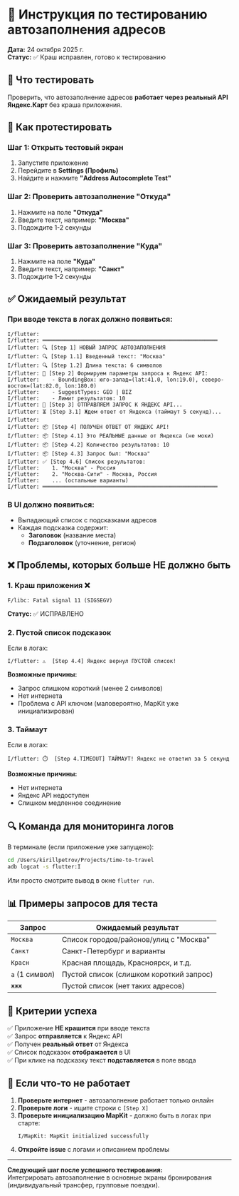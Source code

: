 # 🧪 Инструкция по тестированию автозаполнения адресов

**Дата:** 24 октября 2025 г.  
**Статус:** ✅ Краш исправлен, готово к тестированию

## 🎯 Что тестировать

Проверить, что автозаполнение адресов **работает через реальный API Яндекс.Карт** без краша приложения.

## 📱 Как протестировать

### Шаг 1: Открыть тестовый экран
1. Запустите приложение
2. Перейдите в **Settings (Профиль)**
3. Найдите и нажмите **"Address Autocomplete Test"**

### Шаг 2: Проверить автозаполнение "Откуда"
1. Нажмите на поле **"Откуда"**
2. Введите текст, например: **"Москва"**
3. Подождите 1-2 секунды

### Шаг 3: Проверить автозаполнение "Куда"
1. Нажмите на поле **"Куда"**
2. Введите текст, например: **"Санкт"**
3. Подождите 1-2 секунды

## ✅ Ожидаемый результат

### При вводе текста в логах должно появиться:

```
I/flutter: 
I/flutter: ═══════════════════════════════════════════════════════
I/flutter: 🔍 [Step 1] НОВЫЙ ЗАПРОС АВТОЗАПОЛНЕНИЯ
I/flutter: 🔍 [Step 1.1] Введенный текст: "Москва"
I/flutter: 🔍 [Step 1.2] Длина текста: 6 символов
I/flutter: 🔵 [Step 2] Формируем параметры запроса к Яндекс API:
I/flutter:    - BoundingBox: юго-запад=(lat:41.0, lon:19.0), северо-восток=(lat:82.0, lon:180.0)
I/flutter:    - SuggestTypes: GEO | BIZ
I/flutter:    - Лимит результатов: 10
I/flutter: 🚀 [Step 3] ОТПРАВЛЯЕМ ЗАПРОС К ЯНДЕКС API...
I/flutter: ⏳ [Step 3.1] Ждем ответ от Яндекса (таймаут 5 секунд)...
I/flutter: 
I/flutter: 📦 [Step 4] ПОЛУЧЕН ОТВЕТ ОТ ЯНДЕКС API!
I/flutter: 📦 [Step 4.1] Это РЕАЛЬНЫЕ данные от Яндекса (не моки)
I/flutter: 📦 [Step 4.2] Количество результатов: 10
I/flutter: 📦 [Step 4.3] Запрос был: "Москва"
I/flutter: ✅ [Step 4.6] Список результатов:
I/flutter:    1. "Москва" - Россия
I/flutter:    2. "Москва-Сити" - Москва, Россия
I/flutter:    ... (остальные варианты)
I/flutter: ═══════════════════════════════════════════════════════
```

### В UI должно появиться:
- Выпадающий список с подсказками адресов
- Каждая подсказка содержит:
  - **Заголовок** (название места)
  - **Подзаголовок** (уточнение, регион)

## ❌ Проблемы, которых больше НЕ должно быть

### 1. Краш приложения ❌
```
F/libc: Fatal signal 11 (SIGSEGV)
```
**Статус:** ✅ ИСПРАВЛЕНО

### 2. Пустой список подсказок
Если в логах:
```
I/flutter: ⚠️  [Step 4.4] Яндекс вернул ПУСТОЙ список!
```
**Возможные причины:**
- Запрос слишком короткий (менее 2 символов)
- Нет интернета
- Проблема с API ключом (маловероятно, MapKit уже инициализирован)

### 3. Таймаут
Если в логах:
```
I/flutter: ⏱️  [Step 4.TIMEOUT] ТАЙМАУТ! Яндекс не ответил за 5 секунд
```
**Возможные причины:**
- Нет интернета
- Яндекс API недоступен
- Слишком медленное соединение

## 🔍 Команда для мониторинга логов

В терминале (если приложение уже запущено):
```bash
cd /Users/kirillpetrov/Projects/time-to-travel
adb logcat -s flutter:I
```

Или просто смотрите вывод в окне `flutter run`.

## 📊 Примеры запросов для теста

| Запрос | Ожидаемый результат |
|--------|---------------------|
| `Москва` | Список городов/районов/улиц с "Москва" |
| `Санкт` | Санкт-Петербург и варианты |
| `Красн` | Красная площадь, Красноярск, и т.д. |
| `a` (1 символ) | Пустой список (слишком короткий запрос) |
| `жжж` | Пустой список (нет таких адресов) |

## 🎉 Критерии успеха

✅ Приложение **НЕ крашится** при вводе текста  
✅ Запрос **отправляется** к Яндекс API  
✅ Получен **реальный ответ** от Яндекса  
✅ Список подсказок **отображается** в UI  
✅ При клике на подсказку текст **подставляется** в поле ввода

## 🐛 Если что-то не работает

1. **Проверьте интернет** - автозаполнение работает только онлайн
2. **Проверьте логи** - ищите строки с `[Step X]`
3. **Проверьте инициализацию MapKit** - должно быть в логах при старте:
   ```
   I/MapKit: MapKit initialized successfully
   ```
4. **Откройте issue** с логами и описанием проблемы

---

**Следующий шаг после успешного тестирования:**  
Интегрировать автозаполнение в основные экраны бронирования (индивидуальный трансфер, групповые поездки).
